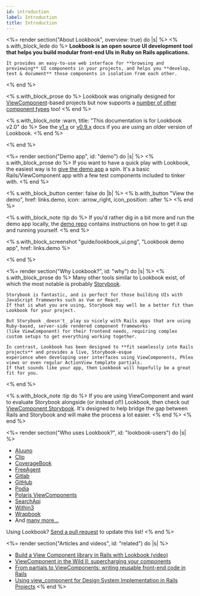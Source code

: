 ```yaml
---
id: introduction
label: Introduction
title: Introduction
---
```


<%= render section("About Lookbook", overview: true) do |s| %>
  <% s.with_block_lede do %>
    **Lookbook is an open source UI development tool that helps you build modular front-end UIs in Ruby on Rails applications.**

    It provides an easy-to-use web interface for **browsing and previewing** UI components in your projects, and helps you **develop,
    test & document** those components in isolation from each other.
  <% end %>

  <% s.with_block_prose do %>
    Lookbook was originally designed for [ViewComponent](https://github.com/ViewComponent/view_component)-based projects but now supports
    a [number of other component types](<%= guide_url :components %>) too!
  <% end %>

  <% s.with_block_note :warn, title: "This documentation is for Lookbook v2.0"  do %>
    See the [v1.x](https://v1.lookbook.build) or 
    [v0.9.x](https://github.com/ViewComponent/lookbook/tree/0.9.x) docs if you are using an older version of Lookbook.
  <% end %>
  
<% end %>

<%= render section("Demo app", id: "demo") do |s| %>
  <% s.with_block_prose do %>
    If you want to have a quick play with Lookbook, the easiest way is to [give the demo app](<%= links.demo %>) a spin.
    It's a basic Rails/ViewComponent app with a few test components included to tinker with.
  <% end %>

  <% s.with_block_button center: false do |b| %>
    <% b.with_button "View the demo", href: links.demo, icon: :arrow_right, icon_position: :after %>
  <% end %>


  <% s.with_block_note :tip do %>
    If you'd rather dig in a bit more and run the demo app locally, the [demo repo](<%= links.demo_repo %>) contains instructions on how to get it up and running yourself.
  <% end %>
  
  <% s.with_block_screenshot "guide/lookbook_ui.png", "Lookbook demo app", href: links.demo %>

<% end %>

<%= render section("Why Lookbook?", id: "why") do |s| %>
  <% s.with_block_prose do %>
    Many other tools similar to Lookbook exist, of which the most notable is probably [Storybook](https://storybook.js.org/).

    Storybook is fantastic, and is perfect for those building UIs with JavaScript frameworks such as Vue or React.
    If that is what you are using, Storybook may well be a better fit than Lookbook for your project.
 
    But Storybook _doesn't_ play so nicely with Rails apps that are using Ruby-based, server-side rendered component frameworks
    (like ViewComponent) for their frontend needs, requiring complex custom setups to get everything working together.
  
    In contrast, Lookbook has been designed to **fit seamlessly into Rails projects** and provides a live, Storybook-esque
    experience when developing user interfaces using ViewComponents, Phlex views or even regular ActionView template partials.
    If that sounds like your app, then Lookbook will hopefully be a great fit for you.
  <% end %>

  <% s.with_block_note :tip do %>
    If you are using ViewComponent and want to evaluate Storybook alongside (or instead of!) Lookbook, then check out
    [ViewComponent Storybook](https://github.com/jonspalmer/view_component_storybook).
    It's designed to help bridge the gap between Rails and Storybook and will make the process a lot easier.
  <% end %>
<% end %>

<%= render section("Who uses Lookbook?", id: "lookbook-users") do |s| %>
  * [Aluuno](https://aluuno.com/)
  * [Clio](https://www.clio.com/)
  * [CoverageBook](https://coveragebook.com/)
  * [FreeAgent](https://www.freeagent.com/)
  * [Gitlab](https://www.gitlab.com/)
  * [GitHub](https://www.github.com/)
  * [Podia](https://www.podia.com/)
  * [Polaris ViewComponents](https://github.com/baoagency/polaris_view_components)
  * [SearchApi](https://www.searchapi.io/)
  * [Within3](https://within3.com/)
  * [Wrapbook](https://wrapbook.com/)
  * And [many more...](https://github.com/ViewComponent/lookbook/network/dependents?package_id=UGFja2FnZS0xMDM0MzQ1)

  Using Lookbook? [Send a pull request](https://github.com/ViewComponent/lookbook/edit/main/docs/src/_guide/index.md) to update this list!
<% end %>

<%= render section("Articles and videos", id: "related") do |s| %>
  * [Build a View Component library in Rails with Lookbook (video)](https://m.youtube.com/watch?v=Bw3wJfmg6fs) 
  * [ViewComponent in the Wild II: supercharging your components](https://evilmartians.com/chronicles/viewcomponent-in-the-wild-supercharging-your-components)
  * [From partials to ViewComponents: writing reusable front-end code in Rails](https://dev.to/nejremeslnici/from-partials-to-viewcomponents-writing-reusable-front-end-code-in-rails-1c9o)
  * [Using view_component for Design System Implementation in Rails Projects](https://showmax.engineering/articles/using-view_component-for-design-system-implementation)
<% end %>
